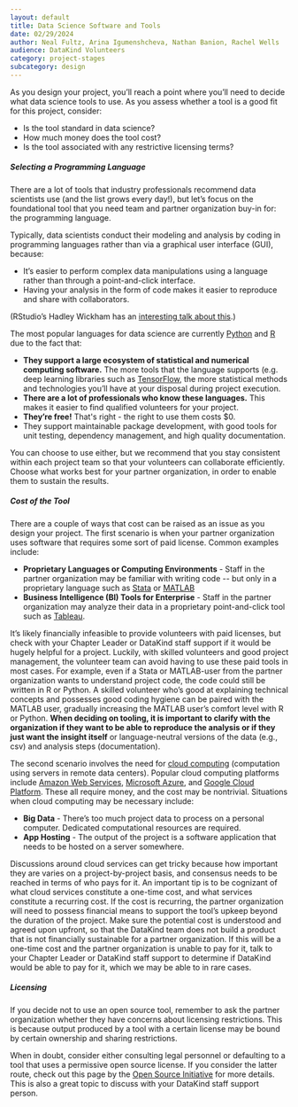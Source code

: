 ```yaml
---
layout: default
title: Data Science Software and Tools
date: 02/29/2024
author: Neal Fultz, Arina Igumenshcheva, Nathan Banion, Rachel Wells
audience: DataKind Volunteers
category: project-stages
subcategory: design
---
```


As you design your project, you’ll reach a point where you’ll need to decide what data science tools to use. As you assess whether a tool is a good fit for this project, consider:


* Is the tool standard in data science?
* How much money does the tool cost?
* Is the tool associated with any restrictive licensing terms?


##### Selecting a Programming Language


There are a lot of tools that industry professionals recommend data scientists use (and the list grows every day!), but let’s focus on the foundational tool that you need team and partner organization buy\-in for: the programming language.


Typically, data scientists conduct their modeling and analysis by coding in programming languages rather than via a graphical user interface (GUI), because:


* It’s easier to perform complex data manipulations using a language rather than through a point\-and\-click interface.
* Having your analysis in the form of code makes it easier to reproduce and share with collaborators.


(RStudio’s Hadley Wickham has an [interesting talk about this](http://youtube.com/watch?v=cpbtcsGE0OA&t=2694s).)


The most popular languages for data science are currently [Python](https://en.wikipedia.org/wiki/Python_(programming_language)) and [R](https://en.wikipedia.org/wiki/R_(programming_language)) due to the fact that:


* **They support a large ecosystem of statistical and numerical computing software.** The more tools that the language supports (e.g. deep learning libraries such as [TensorFlow](https://en.wikipedia.org/wiki/TensorFlow), the more statistical methods and technologies you’ll have at your disposal during project execution.
* **There are a lot of professionals who know these languages.** This makes it easier to find qualified volunteers for your project.
* **They’re free!** That's right \- the right to use them costs $0\.
* They support maintainable package development, with good tools for unit testing, dependency management, and high quality documentation.


You can choose to use either, but we recommend that you stay consistent within each project team so that your volunteers can collaborate efficiently. Choose what works best for your partner organization, in order to enable them to sustain the results.


##### Cost of the Tool


There are a couple of ways that cost can be raised as an issue as you design your project. The first scenario is when your partner organization uses software that requires some sort of paid license. Common examples include:


* **Proprietary Languages or Computing Environments** \- Staff in the partner organization may be familiar with writing code \-\- but only in a proprietary language such as [Stata](https://en.wikipedia.org/wiki/Stata) or [MATLAB](https://en.wikipedia.org/wiki/MATLAB)
* **Business Intelligence (BI) Tools for Enterprise** \- Staff in the partner organization may analyze their data in a proprietary point\-and\-click tool such as [Tableau](https://en.wikipedia.org/wiki/Tableau_Software).


It’s likely financially infeasible to provide volunteers with paid licenses, but check with your Chapter Leader or DataKind staff support if it would be hugely helpful for a project. Luckily, with skilled volunteers and good project management, the volunteer team can avoid having to use these paid tools in most cases. For example, even if a Stata or MATLAB\-user from the partner organization wants to understand project code, the code could still be written in R or Python. A skilled volunteer who’s good at explaining technical concepts and possesses good coding hygiene can be paired with the MATLAB user, gradually increasing the MATLAB user’s comfort level with R or Python. **When deciding on tooling, it is important to clarify with the organization if they want to be able to reproduce the analysis or if they just want the insight itself** or language\-neutral versions of the data (e.g., csv) and analysis steps (documentation). 


The second scenario involves the need for [cloud computing](https://en.wikipedia.org/wiki/Cloud_computing) (computation using servers in remote data centers). Popular cloud computing platforms include [Amazon Web Services](https://en.wikipedia.org/wiki/Amazon_Web_Services), [Microsoft Azure](https://en.wikipedia.org/wiki/Microsoft_Azure), and [Google Cloud Platform](https://en.wikipedia.org/wiki/Google_Cloud_Platform). These all require money, and the cost may be nontrivial. Situations when cloud computing may be necessary include:


* **Big Data** \- There’s too much project data to process on a personal computer. Dedicated computational resources are required.
* **App Hosting** \- The output of the project is a software application that needs to be hosted on a server somewhere.


Discussions around cloud services can get tricky because how important they are varies on a project\-by\-project basis, and consensus needs to be reached in terms of who pays for it. An important tip is to be cognizant of what cloud services constitute a one\-time cost, and what services constitute a recurring cost. If the cost is recurring, the partner organization will need to possess financial means to support the tool’s upkeep beyond the duration of the project. Make sure the potential cost is understood and agreed upon upfront, so that the DataKind team does not build a product that is not financially sustainable for a partner organization. If this will be a one\-time cost and the partner organization is unable to pay for it, talk to your Chapter Leader or DataKind staff support to determine if DataKind would be able to pay for it, which we may be able to in rare cases. 


##### Licensing


If you decide not to use an open source tool, remember to ask the partner organization whether they have concerns about licensing restrictions. This is because output produced by a tool with a certain license may be bound by certain ownership and sharing restrictions.


When in doubt, consider either consulting legal personnel or defaulting to a tool that uses a permissive open source license. If you consider the latter route, check out this page by the [Open Source Initiative](https://opensource.org/licenses) for more details. This is also a great topic to discuss with your DataKind staff support person.